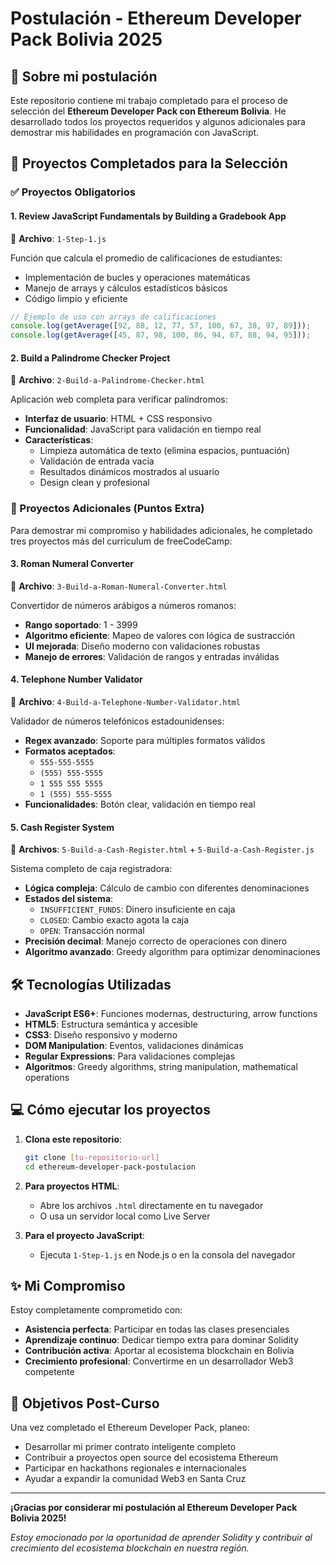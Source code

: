 # Postulación - Ethereum Developer Pack Bolivia 2025

## 👋 Sobre mi postulación

Este repositorio contiene mi trabajo completado para el proceso de selección del **Ethereum Developer Pack con Ethereum Bolivia**. He desarrollado todos los proyectos requeridos y algunos adicionales para demostrar mis habilidades en programación con JavaScript.

## 🎯 Proyectos Completados para la Selección

### ✅ Proyectos Obligatorios

#### 1. Review JavaScript Fundamentals by Building a Gradebook App
📁 **Archivo**: `1-Step-1.js`

Función que calcula el promedio de calificaciones de estudiantes:
- Implementación de bucles y operaciones matemáticas
- Manejo de arrays y cálculos estadísticos básicos
- Código limpio y eficiente

```javascript
// Ejemplo de uso con arrays de calificaciones
console.log(getAverage([92, 88, 12, 77, 57, 100, 67, 38, 97, 89])); 
console.log(getAverage([45, 87, 98, 100, 86, 94, 67, 88, 94, 95])); 
```

#### 2. Build a Palindrome Checker Project
📁 **Archivo**: `2-Build-a-Palindrome-Checker.html`

Aplicación web completa para verificar palíndromos:
- **Interfaz de usuario**: HTML + CSS responsivo
- **Funcionalidad**: JavaScript para validación en tiempo real
- **Características**:
  - Limpieza automática de texto (elimina espacios, puntuación)
  - Validación de entrada vacía
  - Resultados dinámicos mostrados al usuario
  - Design clean y profesional

### 🌟 Proyectos Adicionales (Puntos Extra)

Para demostrar mi compromiso y habilidades adicionales, he completado tres proyectos más del curriculum de freeCodeCamp:

#### 3. Roman Numeral Converter
📁 **Archivo**: `3-Build-a-Roman-Numeral-Converter.html`

Convertidor de números arábigos a números romanos:
- **Rango soportado**: 1 - 3999
- **Algoritmo eficiente**: Mapeo de valores con lógica de sustracción
- **UI mejorada**: Diseño moderno con validaciones robustas
- **Manejo de errores**: Validación de rangos y entradas inválidas

#### 4. Telephone Number Validator
📁 **Archivo**: `4-Build-a-Telephone-Number-Validator.html`

Validador de números telefónicos estadounidenses:
- **Regex avanzado**: Soporte para múltiples formatos válidos
- **Formatos aceptados**:
  - `555-555-5555`
  - `(555) 555-5555`
  - `1 555 555 5555`
  - `1 (555) 555-5555`
- **Funcionalidades**: Botón clear, validación en tiempo real

#### 5. Cash Register System
📁 **Archivos**: `5-Build-a-Cash-Register.html` + `5-Build-a-Cash-Register.js`

Sistema completo de caja registradora:
- **Lógica compleja**: Cálculo de cambio con diferentes denominaciones
- **Estados del sistema**:
  - `INSUFFICIENT_FUNDS`: Dinero insuficiente en caja
  - `CLOSED`: Cambio exacto agota la caja
  - `OPEN`: Transacción normal
- **Precisión decimal**: Manejo correcto de operaciones con dinero
- **Algoritmo avanzado**: Greedy algorithm para optimizar denominaciones

## 🛠️ Tecnologías Utilizadas

- **JavaScript ES6+**: Funciones modernas, destructuring, arrow functions
- **HTML5**: Estructura semántica y accesible
- **CSS3**: Diseño responsivo y moderno
- **DOM Manipulation**: Eventos, validaciones dinámicas
- **Regular Expressions**: Para validaciones complejas
- **Algoritmos**: Greedy algorithms, string manipulation, mathematical operations

## 💻 Cómo ejecutar los proyectos

1. **Clona este repositorio**:
   ```bash
   git clone [tu-repositorio-url]
   cd ethereum-developer-pack-postulacion
   ```

2. **Para proyectos HTML**:
   - Abre los archivos `.html` directamente en tu navegador
   - O usa un servidor local como Live Server

3. **Para el proyecto JavaScript**:
   - Ejecuta `1-Step-1.js` en Node.js o en la consola del navegador

## ✨ Mi Compromiso

Estoy completamente comprometido con:
- **Asistencia perfecta**: Participar en todas las clases presenciales
- **Aprendizaje continuo**: Dedicar tiempo extra para dominar Solidity
- **Contribución activa**: Aportar al ecosistema blockchain en Bolivia
- **Crecimiento profesional**: Convertirme en un desarrollador Web3 competente

## 🎯 Objetivos Post-Curso

Una vez completado el Ethereum Developer Pack, planeo:
- Desarrollar mi primer contrato inteligente completo
- Contribuir a proyectos open source del ecosistema Ethereum
- Participar en hackathons regionales e internacionales
- Ayudar a expandir la comunidad Web3 en Santa Cruz

---

**¡Gracias por considerar mi postulación al Ethereum Developer Pack Bolivia 2025!**

*Estoy emocionado por la oportunidad de aprender Solidity y contribuir al crecimiento del ecosistema blockchain en nuestra región.*